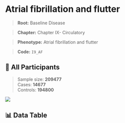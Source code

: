 # Atrial fibrillation and flutter

> **Root:** Baseline Disease  

> **Chapter:** Chapter IX- Circulatory  

> **Phenotype:** Atrial fibrillation and flutter  

> **Code:** `I9_AF`

## 🧪 All Participants  
> Sample size: **209477**  
> Cases: **14677**  
> Controls: **194800**
<img src="/Sensitive/Figures/ALL/Incidence/I9_AF.png"/>

## 📊 Data Table
<CsvTableMRF src="/Sensitive/Data/ALL/Incidence/COX_I9_AF.csv"/>

